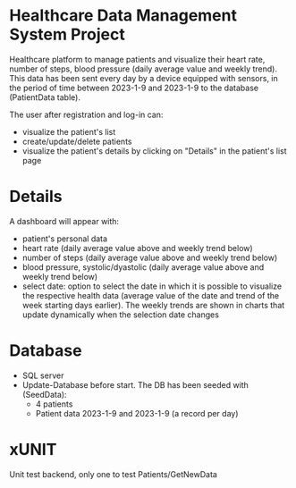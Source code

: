 # Healthcare Data Management System Project
Healthcare platform to manage patients and visualize their heart rate, number of steps, blood pressure (daily average value and weekly trend).
This data has been sent every day by a device equipped with sensors, in the period of time between 2023-1-9 and 2023-1-9 to the database (PatientData table). 

The user after registration and log-in can:
- visualize the patient's list
- create/update/delete patients
- visualize the patient's details by clicking on "Details" in the patient's list page
  
# Details
A dashboard will appear with:
- patient's personal data
- heart rate (daily average value above and weekly trend below)
- number of steps (daily average value above and weekly trend below)
- blood pressure, systolic/dyastolic (daily average value above and weekly trend below)
- select date: option to select the date in which it is possible to visualize the respective health data (average value of the date and trend of the week starting  days earlier).
The weekly trends are shown in charts that update dynamically when the selection date changes

# Database
- SQL server
- Update-Database before start. The DB has been seeded with (SeedData):
  - 4 patients
  - Patient data 2023-1-9 and 2023-1-9 (a record per day) 
# xUNIT
Unit test backend, only one to test Patients/GetNewData
